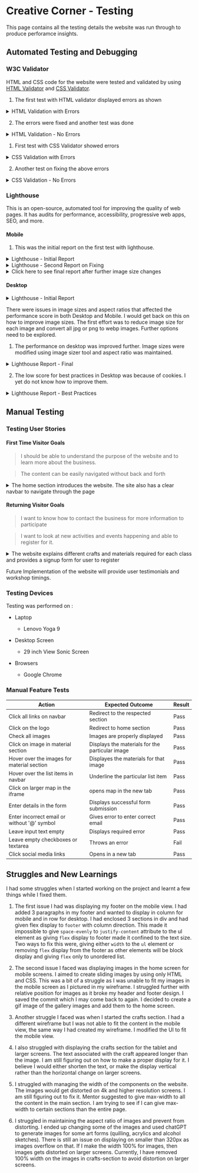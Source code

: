 # Creative Corner - Testing

This page contains all the testing details the website was run through to produce perforamce insights.

## Automated Testing and Debugging

### W3C Validator

HTML and CSS code for the website were tested and validated by using [HTML Validator](https://validator.w3.org/#validate_by_input) and [CSS Validator](https://jigsaw.w3.org/css-validator/).

1. The first test with HTML validator displayed errors as shown

<details>
    <summary>HTML Validation with Errors</summary>

![W3C HTML Validation- With Errors](./readMeFiles/htmlValidationWithErrors.png)
</details>

2. The errors were fixed and another test was done

<details>
    <summary>HTML Validation - No Errors</summary>

![W3C HTML Validation- No Errors](./readMeFiles/htmlValidationNoErrors.png)
</details>

1. First test with CSS Validator showed errors

<details>
    <summary>CSS Validation with Errors</summary>

![W3C CSS Validation - with Errors](./readMeFiles/cssValidationWithErros.png)
</details>

2. Another test on fixing the above errors

<details>
    <summary>CSS Validation - No Errors</summary>

![W3C CSS Validation - No Errors](./readMeFiles/cssValidateNoErrors.png)
</details>

### Lighthouse

This is an open-source, automated tool for improving the quality of web pages. It has audits for performance, accessibility, progressive
web apps, SEO, and more.

#### Mobile

1. This was the initial report on the first test with lighthouse.

<details>
    <summary>Lighthouse - Initial Report</summary>

![Lighthouse Report - Initial](./readMeFiles/lighthouseReportInitial.png)
</details>

<details>
    <summary>Lighthouse - Second Report on Fixing</summary>

![Lighthouse Report - Fixed](./readMeFiles/lighthouseMobileFixed.png)
</details>

<details><summary>Click here to see final report after further image size changes</summary>

![Lighthouse Report - Final](./readMeFiles/mobileLighthouseFinal.png)
</details>

#### Desktop

<details>
    <summary>Lighthouse - Initial Report</summary>

![Lighthouse Report - Initial](./readMeFiles/lighthouseDesktopInitial.png)
</details>


There were issues in image sizes and aspect ratios that affected the performance score in both Desktop and Mobile. I would get back on this on how to improve image sizes. The first effort was to reduce image size for each image and convert all jpg or png to webp images. Further options need to be explored.

1. The performance on desktop was improved further. Image sizes were modified using image sizer tool and aspect ratio was maintained.

<details>
    <summary>Lighthouse Report - Final</summary>

![Lighthouse Report - Final](./readMeFiles/lighthouseFinal.png)
</details>

2. The low score for best practices in Desktop was because of cookies. I yet do not know how to improve them.

<details>
    <summary>Lighthouse Report - Best Practices</summary>

![Best Practices - Lighthouse](./readMeFiles/bestPracticesLighthouse.png)
</details>

## Manual Testing

### Testing User Stories

#### First Time Visitor Goals

>  I should be able to understand the purpose of the website and to learn more about the business.

> The content can be easily navigated without back and forth

<details>
    <summary>The home section introduces the website. The site also has a clear navbar to navigate through the page</summary>

![Website Responsive -ui.dev](./readMeFiles/responsiveShot.png)
</details>

#### Returning Visitor Goals

> I want to know how to contact the business for more information to participate

> I want to look at new activities and events happening and able to register for it.

<details>
    <summary>The website explains different crafts and materials required for each class and provides a signup form for user to register</summary>

![Website Goals - Crafts, Materials and Signup](./readMeFiles/websiteGoals.png)
</details>

Future Implementation of the website will provide user testimonials and workshop timings.

### Testing Devices

Testing was performed on :
- Laptop
  - Lenovo Yoga 9

- Desktop Screen
  - 29 inch View Sonic Screen

- Browsers
  - Google Chrome

### Manual Feature Tests

| Action | Expected Outcome | Result |
|--------| -----------------|--------|
| Click all links on navbar | Redirect to the respected section | Pass |
| Click on the logo | Redirect to home section | Pass |
| Check all images | Images are properly displayed | Pass |
| Click on image in material section | Displays the materials for the particular image | Pass |
| Hover over the images for material section | Displayes the materials for that image | Pass |
| Hover over the list items in navbar | Underline the particular list item | Pass |
| Click on larger map in the iframe | opens map in the new tab | Pass |
| Enter details in the form | Displays successful form submission | Pass |
| Enter incorrect email or without '@' symbol | Gives error to enter correct email | Pass |
| Leave input text empty | Displays required error | Pass |
| Leave empty checkboxes or textarea | Throws an error | Fail |
| Click social media links | Opens in a new tab | Pass |


## Struggles and New Learnings

I had some struggles when I started working on the project and learnt a few things while I fixed them.
1. The first issue I had was displaying my footer on the mobile view. I had added 3 paragraphs in my footer and wanted to display in column for mobile and in row for desktop. I had enclosed 3 sections in div and had given flex display to `footer` with column direction. This made it impossible to give `space-evenly` to `justify-content` attribute to the ul element as giving `flex` display to footer made it confined to the text size. Two ways to fix this were, giving either `width` to the `ul` element or removing `flex` display from the footer as other elements will be block display and giving `flex` only to unordered list.

2. The second issue I faced was displaying images in the home screen for mobile screens. I aimed to create sliding images by using only HTML and CSS. This was a bit of a struggle as I was unable to fit my images in the mobile screen as I pictured in my wireframe. I struggled further with relative position for images as it broke my header and footer design. I saved the commit which I may come back to again. I decided to create a gif image of the gallery images and add them to the home screen.

3. Another struggle I faced was when I started the crafts section. I had a different wireframe but I was not able to fit the content in the mobile view, the same way I had created my wireframe. I modified the UI to fit the mobile view.

4. I also struggled with displaying the crafts section for the tablet and larger screens. The text associated with the craft appeared longer than the image. I am still figuring out on how to make a proper display for it. I believe I would either shorten the text, or make the display vertical rather than the horizontal change on larger screens.

5. I struggled with managing the width of the components on the website. The images would get distorted on 4k and higher resolution screens. I am still figuring out to fix it. Mentor suggested to give max-width to all the content in the main section. I am trying to see if I can give max-width to certain sections than the entire page.

6. I struggled in maintaining the aspect ratio of images and prevent from distorting. I ended up changing some of the images and used chatGPT to generate images for some art forms (quilling, acrylics and alcohol sketches). There is still an issue on displaying on smaller than 320px as images overflow on that. If I make the width 100% for images, then images gets distorted on larger screens. Currently, I have removed 100% width on the images in crafts-section to avoid distortion on larger screens.


